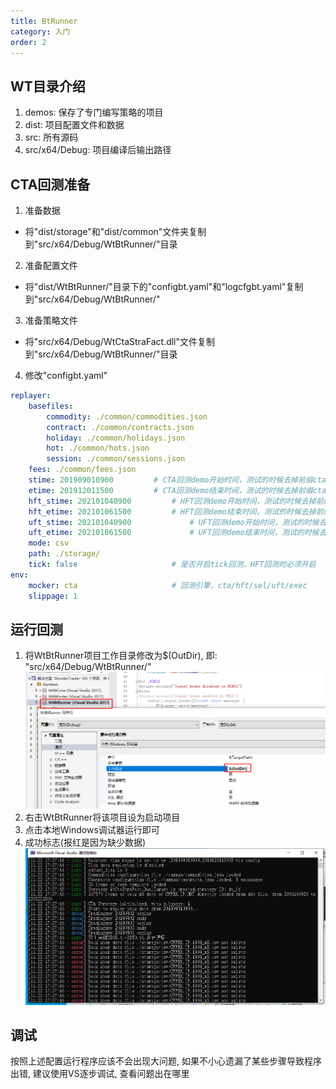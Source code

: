 ```yaml
---
title: BtRunner
category: 入门
order: 2
---
```


## WT目录介绍
1. demos: 保存了专门编写策略的项目
2. dist: 项目配置文件和数据
3. src: 所有源码
4. src/x64/Debug: 项目编译后输出路径

## CTA回测准备
1. 准备数据
- 将"dist/storage"和"dist/common"文件夹复制到"src/x64/Debug/WtBtRunner/"目录
2. 准备配置文件
- 将"dist/WtBtRunner/"目录下的"configbt.yaml"和"logcfgbt.yaml"复制到"src/x64/Debug/WtBtRunner/"
3. 准备策略文件
- 将"src/x64/Debug/WtCtaStraFact.dll"文件复制到"src/x64/Debug/WtBtRunner/"目录
4. 修改"configbt.yaml"
```yaml
replayer:
    basefiles:
        commodity: ./common/commodities.json
        contract: ./common/contracts.json
        holiday: ./common/holidays.json
        hot: ./common/hots.json
        session: ./common/sessions.json
    fees: ./common/fees.json
    stime: 201909010900         # CTA回测demo开始时间，测试的时候去掉前缀cta_
    etime: 201912011500         # CTA回测demo结束时间，测试的时候去掉前缀cta_
    hft_stime: 202101040900         # HFT回测demo开始时间，测试的时候去掉前缀hft_
    hft_etime: 202101061500         # HFT回测demo结束时间，测试的时候去掉前缀hft_
    uft_stime: 202101040900             # UFT回测demo开始时间，测试的时候去掉前缀uft_
    uft_etime: 202101061500             # UFT回测demo结束时间，测试的时候去掉前缀uft_
    mode: csv
    path: ./storage/
    tick: false                     # 是否开启tick回测，HFT回测时必须开启
env:
    mocker: cta                     # 回测引擎，cta/hft/sel/uft/exec
    slippage: 1
```

## 运行回测
1. 将WtBtRunner项目工作目录修改为$(OutDir), 即: "src/x64/Debug/WtBtRunner/"
![](../../images/202211221726.png)
2. 右击WtBtRunner将该项目设为启动项目
3. 点击本地Windows调试器运行即可
4. 成功标志(报红是因为缺少数据)
![](../../images/202211221742.png)

## 调试

按照上述配置运行程序应该不会出现大问题, 如果不小心遗漏了某些步骤导致程序出错, 建议使用VS逐步调试, 查看问题出在哪里